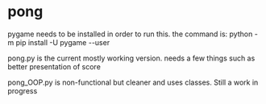 # pong

pygame needs to be installed in order to run this. the command is: python -m pip install -U pygame --user

pong.py is the current mostly working version. needs a few things such as better presentation of score 

pong_OOP.py is non-functional but cleaner and uses classes. Still a work in progress
